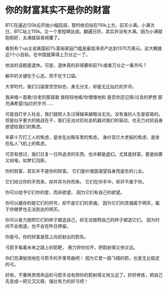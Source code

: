 # 你的财富其实不是你的财富

BTC在逼近120k后开始小幅回调，暂时依旧站在110k上方。前天小满。小满次日，BTC站上110k。又一个里程碑达成。翻遍日历，其实并没有大满。因为小满就刚刚好，太满就容易倾覆了。

看到有个up主说美国前1%富裕家庭门槛是最低净资产达到1370万美元。这大概接近1个小目标。在中国就算得上万分之一了。

他谈的话题是退休。可是，退休真的非得要和前1%或者万分之一看齐吗？

躺平的关键在于心态，而不在于口袋。

大学时代，我们口袋里空空如也，身无分文，却是无比灿烂的岁月。

我来唱一首歌/古老的那首歌
我轻轻地唱/你慢慢地和
是否你还记得/过去的梦想
那充满希望/灿烂的岁月……

可是自打步入社会，我们就把人生过得越来越暗淡无光。没有谁的人生是容易的。但是似乎更大的挑战在于，我们无法对抗社会机器对我们的驱动，也无力对抗自身欲望给我们的焦虑。

年薪十万打工人的焦虑，是坐在出租车里的焦虑。
身价百亿大老板的焦虑，是坐在私人飞机上的焦虑。

可否有想过，我们日复一日所追求的东西，也许都是虚幻。尤其是财富，更是如雾又如电，如梦幻泡影。

你的财富，其实并不是你的财富。
它们是价值因渴望自身而诞生的儿女。

它们经过你的手而来，却并非为你而来。
它们在你手中，却并不属于你。

你可以给予它们你的爱，而非欲望。
因为它们有自己的欲望。

你可以握存的是它们的符号，却不是它们的灵魂。
因为它们的灵魂属于明天，属于你做梦也无法到达的明天。

你可以奋力按照它们的样子塑造自己，却无法按照自己的样子塑造它们。
因为时间不会倒退，也不会在昨日停留。

你是弓。你的财富是弦上向前射出的箭矢。

弓箭手看着未来之路上的箭靶，
用力将你拉开，把箭射得又快又远。

你们充满愉悦地在弓箭手的手里弯曲吧！
因为它爱一路飞翔的箭，也爱无比稳定的弓。

好啦，不要再责怪命运的弓箭手没有把你的箭射得又快又远了。好好修炼，把自己先变成一把又沉又稳、强壮有力的好弓吧！
